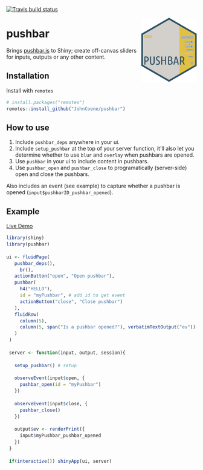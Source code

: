 [![Travis build status](https://travis-ci.org/JohnCoene/pushbar.svg?branch=master)](https://travis-ci.org/JohnCoene/pushbar)

<img src="man/figures/logo.png" align = "right" height = "170px" />

# pushbar

Brings [pushbar.js](https://oncebot.github.io/pushbar.js/) to Shiny; create off-canvas sliders for inputs, outputs or any other content.

## Installation

Install with `remotes`

``` r
# install.packages("remotes")
remotes::install_github("JohnCoene/pushbar")
```

## How to use

1. Include `pushbar_deps` anywhere in your ui.
2. Include `setup_pushbar` at the top of your server function, it'll also let you determine whether to use `blur` and `overlay` when pushbars are opened.
3. Use `pushbar` in your ui to include content in pushbars. 
4. Use `pushbar_open` and `pushbar_close` to programatically (server-side) open and close the pushbars.

Also includes an event (see example) to capture whether a pushbar is opened (`input$pushbarID_pushbar_opened`).

## Example

[Live Demo](https://shiny.john-coene.com/pushbar)

``` r
library(shiny)
library(pushbar)

ui <- fluidPage(
   pushbar_deps(),
	 br(),
   actionButton("open", "Open pushbar"),
   pushbar(
     h4("HELLO"),
     id = "myPushbar", # add id to get event
     actionButton("close", "Close pushbar")
   ),
   fluidRow(
     column(5),
     column(5, span("Is a pushbar opened?"), verbatimTextOutput("ev"))
   )
 )
 
 server <- function(input, output, session){

   setup_pushbar() # setup

   observeEvent(input$open, {
     pushbar_open(id = "myPushbar")
   })  

   observeEvent(input$close, {
     pushbar_close()
   })  

   output$ev <- renderPrint({
     input$myPushbar_pushbar_opened
   })
 }
 
 if(interactive()) shinyApp(ui, server)
```

